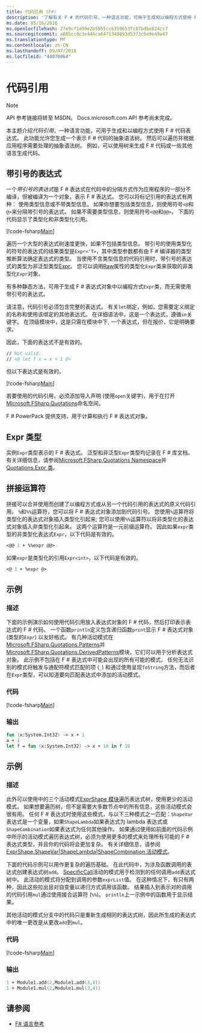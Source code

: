 ```yaml
---
title: 代码引用 (F#)
description: '了解有关 F # 的代码引号，一种语言功能，可用于生成和以编程方式使用 F # 代码表达式。'
ms.date: 05/16/2016
ms.openlocfilehash: 27e9cf1d99e2b5955cc6359653fc87bdbe824cc7
ms.sourcegitcommit: a885cc8c3e444ca6471348893d5373c6e9e49a47
ms.translationtype: MT
ms.contentlocale: zh-CN
ms.lasthandoff: 09/07/2018
ms.locfileid: "44070064"
---
```

# <a name="code-quotations"></a>代码引用

> [!NOTE]
API 参考链接将转至 MSDN。  Docs.microsoft.com API 参考尚未完成。

本主题介绍*代码引用*，一种语言功能，可用于生成和以编程方式使用 F # 代码表达式。 此功能允许您生成一个表示 F # 代码的抽象语法树。 然后可以遍历并根据应用程序需要处理的抽象语法树。 例如，可以使用树来生成 F # 代码或一些其他语言生成代码。

## <a name="quoted-expressions"></a>带引号的表达式

一个*带引号的表达式*是 F # 表达式在代码中的分隔方式作为应用程序的一部分不编译，但被编译为一个对象，表示 F # 表达式。 您可以将标记引用的表达式有两种： 使用类型信息或不带类型信息。 如果你想要包括类型信息，则使用符号`<@`和`@>`来分隔带引号的表达式。 如果不需要类型信息，则使用符号`<@@`和`@@>`。 下面的代码显示了类型化和非类型化引用。

[!code-fsharp[Main](../../../samples/snippets/fsharp/lang-ref-3/snippet501.fs)]

遍历一个大型的表达式树速度更快，如果不包括类型信息。 带引号的使用类型化的符号的表达式的结果类型是`Expr<'T>`，其中类型参数都有由 F # 编译器的类型推断算法确定表达式的类型。 当使用不含类型信息的代码引用时，带引号的表达式的类型为非泛型类型[Expr](https://msdn.microsoft.com/library/ed6a2caf-69d4-45c2-ab97-e9b3be9bce65)。 您可以调用[Raw](https://msdn.microsoft.com/library/47fb94f1-e77f-4c68-aabc-2b0ba40d59c2)属性的类型化`Expr`类来获取的非类型化`Expr`对象。

有多种静态方法，可用于生成 F # 表达式对象中以编程方式`Expr`类，而无需使用带引号的表达式。

请注意，代码引号必须包含完整的表达式。 有关`let`绑定，例如，您需要定义绑定的名称和使用该绑定的其他表达式。 在详细语法中，这是一个表达式，遵循`in`关键字。 在顶级模块中，这是只需在模块中下, 一个表达式，但在报价，它是明确要求。

因此，下面的表达式不是有效的。

```fsharp
// Not valid:
// <@ let f x = x + 1 @>
```

但以下表达式是有效的。

[!code-fsharp[Main](../../../samples/snippets/fsharp/lang-ref-3/snippet502.fs)]

若要使用的代码引用，必须添加导入声明 (使用`open`关键字)，用于在打开[Microsoft.FSharp.Quotations](https://msdn.microsoft.com/library/e9ce8a3a-e00c-4190-bad5-cce52ee089b2)命名空间。

F # PowerPack 提供支持，用于计算和执行 F # 表达式对象。

## <a name="expr-type"></a>Expr 类型

实例`Expr`类型表示的 F # 表达式。 泛型和非泛型`Expr`类型均记录在 F # 库文档。 有关详细信息，请参阅[Microsoft.FSharp.Quotations Namespace](https://msdn.microsoft.com/visualfsharpdocs/conceptual/microsoft.fsharp.quotations-namespace-%5bfsharp%5d)并[Quotations.Expr 类](https://msdn.microsoft.com/visualfsharpdocs/conceptual/quotations.expr-class-%5bfsharp%5d)。

## <a name="splicing-operators"></a>拼接运算符

拼接可以合并使用而创建了以编程方式或从另一个代码引用的表达式的原义代码引用。 `%`和`%%`运算符，您可以将 F # 表达式对象添加到代码引号。 您使用`%`运算符将类型化的表达式对象插入类型化引起来; 您可以使用`%%`运算符以将非类型化的表达式对象插入非类型化引起来。 这两个运算符是一元前缀运算符。 因此如果`expr`类型的非类型化表达式`Expr`，以下代码是有效的。

```fsharp
<@@ 1 + %%expr @@>
```

如果`expr`是类型化的引用`Expr<int>`，以下代码是有效的。

```fsharp
<@ 1 + %expr @>
```

## <a name="example"></a>示例

### <a name="description"></a>描述

下面的示例演示如何使用代码引用放入表达式对象的 F # 代码，然后打印表示表达式的 F # 代码。 一个函数`println`定义包含递归函数`print`显示 F # 表达式对象 (类型的`Expr`) 以友好格式。 有几种活动模式在[Microsoft.FSharp.Quotations.Patterns](https://msdn.microsoft.com/library/093944a9-c752-403a-8983-5fcd5dbf92a4)并[Microsoft.FSharp.Quotations.DerivedPatterns](https://msdn.microsoft.com/library/d2434a6e-ae7b-4f3d-b567-c162938bc9cd)模块，它们可以用于分析表达式对象。 此示例不包括在 F # 表达式中可能会出现的所有可能的模式。 任何无法识别的模式将触发与通配符模式匹配的项 (`_`) 和通过使用呈现`ToString`方法，而后者在`Expr`类型，可以知道要向匹配表达式中添加的活动模式。

### <a name="code"></a>代码

[!code-fsharp[Main](../../../samples/snippets/fsharp/lang-ref-3/snippet601.fs)]

### <a name="output"></a>输出

```fsharp
fun (x:System.Int32) -> x + 1
a + 1
let f = fun (x:System.Int32) -> x + 10 in f 10
```

## <a name="example"></a>示例

### <a name="description"></a>描述

此外可以使用中的三个活动模式[ExprShape 模块](https://msdn.microsoft.com/library/7685150e-2432-4d39-9338-57292eff18de)遍历表达式树，使用更少的活动模式。 如果想要遍历树，但不是需要大多数节点中的所有信息，这些活动模式会很有用。 任何 F # 表达式时使用这些模式，与以下三种模式之一匹配：`ShapeVar`表达式是一个变量，如果`ShapeLambda`如果表达式为 lambda 表达式或`ShapeCombination`如果表达式为任何其他操作。 如果通过使用如前面的代码示例中所示的活动模式遍历表达式树，必须为使用更多的模式来处理所有可能的 F # 表达式类型，并且你的代码将会更加复杂。 有关详细信息，请参阅[ExprShape.ShapeVar&#124;ShapeLambda&#124;ShapeCombination 活动模式](https://msdn.microsoft.com/visualfsharpdocs/conceptual/exprshape.shapevarhshapelambdahshapecombination-active-pattern-%5bfsharp%5d)。

下面的代码示例可以用作更复杂的遍历基础。 在此代码中，为涉及函数调用的表达式创建表达式树`add`。 [SpecificCall](https://msdn.microsoft.com/library/05a77b21-20fe-4b9a-8e07-aa999538198d)活动的模式用于检测到的任何调用`add`表达式树中。 此活动的模式将分配到调用的参数`exprList`值。 在这种情况下，有只有两种，因此这些拉出且对自变量以递归方式调用该函数。 结果插入到表示对的调用的代码引用`mul`通过使用接合运算符 (`%%`)。 `println`上一示例中的函数用于显示结果。

其他活动的模式分支中的代码只是重新生成相同的表达式树，因此所生成的表达式中的唯一更改是从更改`add`到`mul`。

### <a name="code"></a>代码

[!code-fsharp[Main](../../../samples/snippets/fsharp/lang-ref-3/snippet701.fs)]

### <a name="output"></a>输出

```fsharp
1 + Module1.add(2,Module1.add(3,4))
1 + Module1.mul(2,Module1.mul(3,4))
```

## <a name="see-also"></a>请参阅

- [F# 语言参考](index.md)
